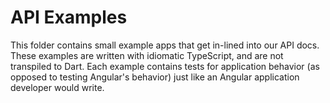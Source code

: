 # API Examples

This folder contains small example apps that get in-lined into our API docs.
These examples are written with idiomatic TypeScript, and are not transpiled to Dart.
Each example contains tests for application behavior (as opposed to testing Angular's
behavior) just like an Angular application developer would write.
